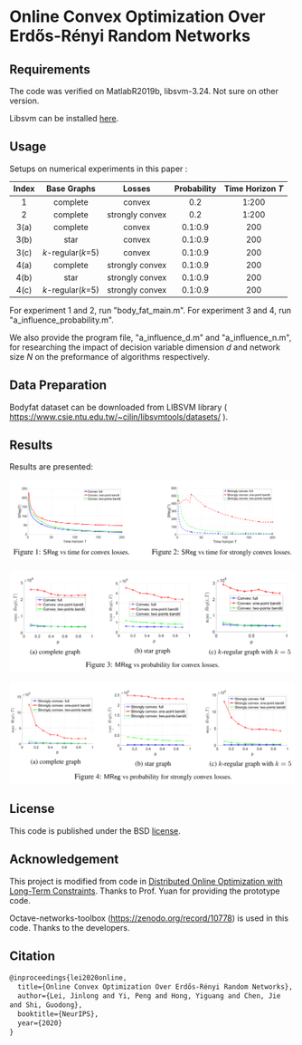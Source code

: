 

# Online Convex Optimization Over Erdős-Rényi Random Networks

[^_^]: # (This repository is the official implementation of [Online Convex Optimization Over Erdős-Rényi Random Networks].)


## Requirements

The code was verified on MatlabR2019b, libsvm-3.24. Not sure on other version.

Libsvm can be installed [here](https://www.csie.ntu.edu.tw/~cjlin/libsvm/).



## Usage

Setups on numerical experiments in this paper :


| Index        | Base Graphs | Losses  | Probability |  Time Horizon *T*
| :------: | :------: | :------: | :--------------: | :--------------: |
| 1   |     complete      |      convex      | 0.2 | 1:200
| 2   |     complete      |      strongly convex      | 0.2 | 1:200
| 3(a)   |     complete      |      convex      | 0.1:0.9 | 200
| 3(b)   |     star      |      convex      | 0.1:0.9 | 200
| 3(c)   |     *k*-regular(*k*=5)      |      convex      | 0.1:0.9 | 200
| 4(a)   |     complete      |      strongly convex      | 0.1:0.9 | 200
| 4(b)   |     star      |      strongly convex      | 0.1:0.9 | 200
| 4(c)   |     *k*-regular(*k*=5)      |      strongly convex      | 0.1:0.9 | 200

For experiment 1 and 2, run "body_fat_main.m". For experiment 3 and 4, run "a_influence_probability.m".

We also provide the program file, "a_influence_d.m" and "a_influence_n.m", for researching the impact of decision variable dimension *d* and network size *N* on the preformance of algorithms respectively.


## Data Preparation

Bodyfat dataset can be downloaded from LIBSVM library ( https://www.csie.ntu.edu.tw/~cjlin/libsvmtools/datasets/ ).


## Results


Results are presented:


![avatar](https://raw.githubusercontent.com/TJ2020Lab/Online-Convex-Optimization/main/pic/1%262.png)


![avatar](https://raw.githubusercontent.com/TJ2020Lab/Online-Convex-Optimization/main/pic/3.png)


![avatar](https://raw.githubusercontent.com/TJ2020Lab/Online-Convex-Optimization/main/pic/4.png)


## License

This code is published under the BSD [license](http://strategic.mit.edu/docs/matlab_networks/license.txt).


## Acknowledgement

This project is modified from code in  [Distributed Online Optimization with Long-Term Constraints](https://arxiv.org/abs/1912.09705). Thanks to Prof. Yuan for providing the prototype code.

Octave-networks-toolbox (https://zenodo.org/record/10778) is used in this code. Thanks to the developers.

## Citation

```
@inproceedings{lei2020online,
  title={Online Convex Optimization Over Erdős-Rényi Random Networks},
  author={Lei, Jinlong and Yi, Peng and Hong, Yiguang and Chen, Jie and Shi, Guodong},
  booktitle={NeurIPS},
  year={2020}
}
```